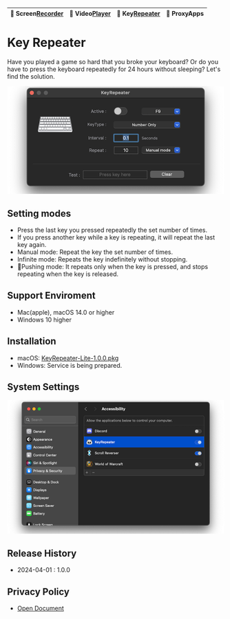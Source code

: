 | 🐻 Screen[Recorder](/ScreenRecorder) | 🐯 Video[Player](/VideoPlayer) | 🐼 Key[Repeater](/KeyRepeater) | 🐥 ProxyApps |
|:----------|:----------|:----------|:----------|


# Key Repeater
Have you played a game so hard that you broke your keyboard? Or do you have to press the keyboard repeatedly for 24 hours without sleeping? Let's find the solution.

![](images/repeater.png)


## Setting modes
- Press the last key you pressed repeatedly the set number of times.
- If you press another key while a key is repeating, it will repeat the last key again.
- Manual mode: Repeat the key the set number of times.
- Infinite mode: Repeats the key indefinitely without stopping.
- Pushing mode: It repeats only when the key is pressed, and stops repeating when the key is released.


## Support Enviroment
- Mac(apple), macOS 14.0 or higher
- Windows 10 higher


## Installation
- macOS: [KeyRepeater-Lite-1.0.0.pkg](release/KeyRepeater-Lite-1.0.0.pkg)
- Windows: Service is being prepared.


## System Settings
![](images/repeater-setting.png)


## Release History
- 2024-04-01 : 1.0.0


## Privacy Policy
- [Open Document](policy)


